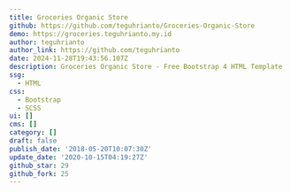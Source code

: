 ```yaml
---
title: Groceries Organic Store
github: https://github.com/teguhrianto/Groceries-Organic-Store
demo: https://groceries.teguhrianto.my.id
author: teguhrianto
author_link: https://github.com/teguhrianto
date: 2024-11-28T19:43:56.107Z
description: Groceries Organic Store - Free Bootstrap 4 HTML Template
ssg:
  - HTML
css:
  - Bootstrap
  - SCSS
ui: []
cms: []
category: []
draft: false
publish_date: '2018-05-20T10:07:30Z'
update_date: '2020-10-15T04:19:27Z'
github_star: 29
github_fork: 25
---
```

